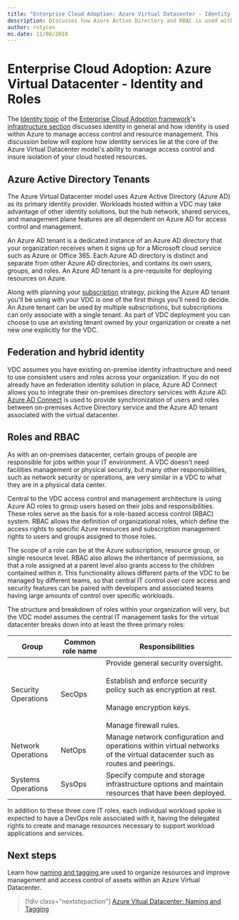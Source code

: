```yaml
---
title: "Enterprise Cloud Adoption: Azure Virtual Datacenter - Identity and Roles" 
description: Discusses how Azure Active Directory and RBAC is used within the Azure Virtual Datacenter (VDC) model
author: rotycen
ms.date: 11/08/2018
---
```

# Enterprise Cloud Adoption: Azure Virtual Datacenter - Identity and Roles

The [Identity topic](overview.md) of the [Enterprise Cloud Adoption framework](../../overview.md)'s [infrastructure section](../overview.md) discusses identity in general and how identity is used within Azure to manage access control and resource management. This discussion below will explore how identity services lie at the core of the Azure Virtual Datacenter model's ability to manage access control and insure isolation of your cloud hosted resources.

## Azure Active Directory Tenants

The Azure Virtual Datacenter model uses Azure Active Directory (Azure AD) as its primary identity provider. Workloads hosted within a VDC may take advantage of other identity solutions, but the hub network, shared services, and management plane features are all dependent on Azure AD for access control and management.

An Azure AD tenant is a dedicated instance of an Azure AD directory that your organization receives when it signs up for a Microsoft cloud service such as Azure or Office 365. Each Azure AD directory is distinct and separate from other Azure AD directories, and contains its own users, groups, and roles. An Azure AD tenant is a pre-requisite for deploying resources on Azure.

Along with planning your [subscription](vdc-subscriptions.md) strategy, picking the Azure AD tenant you'll be using with your VDC is one of the first things you'll need to decide. An Azure tenant can be used by multiple subscriptions, but subscriptions can only associate with a single tenant. As part of VDC deployment you can choose to use an existing tenant owned by your organization or create a net new one explicitly for the VDC. 

## Federation and hybrid identity

VDC assumes you have existing on-premise identity infrastructure and need to use consistent users and roles across your organization. If you do not already have an federation identity solution in place, Azure AD Connect allows you to integrate their on-premises directory services with Azure AD. [Azure AD Connect](https://docs.microsoft.com/en-us/azure/active-directory/hybrid/whatis-hybrid-identity?toc=%2Fen-us%2Fazure%2Factive-directory%2Fhybrid%2FTOC.json&bc=%2Fen-us%2Fazure%2Fbread%2Ftoc.json) is used to provide synchronization of users and roles between on-premises Active Directory service and the Azure AD tenant associated with the virtual datacenter.  

## Roles and RBAC

As with an on-premises datacenter, certain groups of people are responsible for jobs within your IT environment. A VDC doesn't need facilities management or physical security, but many other responsibilities, such as network security or operations, are very similar in a VDC to what they are in a physical data center.

Central to the VDC access control and management architecture is using Azure AD roles to group users based on their jobs and responsibilities. These roles serve as the basis for a role-based access control (RBAC) system. RBAC allows the definition of organizational roles, which define the access rights to specific Azure resources and subscription management rights to users and groups assigned to those roles.

The scope of a role can be at the Azure subscription, resource group, or single resource level. RBAC also allows the inheritance of permissions, so that a role assigned at a parent level also grants access to the children contained within it.
This functionality allows different parts of the VDC to be managed by different teams, so that central IT control over core access and security features can be paired with developers and associated teams having large amounts of control over specific workloads.

The structure and breakdown of roles within your organization will very, but the VDC model assumes the central IT management tasks for the virtual datacenter breaks down into at least the three primary roles:

| Group                  | Common role name    | Responsibilities                                                                                                                                                          |
|------------------------|---------------------|---------------------------------------------------------------------------------------------------------------------------------------------------------------------------|
| Security Operations    | SecOps              | Provide general security oversight.<br><br>Establish and enforce security policy such as encryption at rest.<br><br>Manage encryption keys.<br><br>Manage firewall rules. |
| Network Operations     | NetOps              | Manage network configuration and operations within virtual networks of the virtual datacenter such as routes and peerings.                                                |
| Systems Operations     | SysOps              | Specify compute and storage infrastructure options and maintain resources that have been deployed.                                                                        |

In addition to these three core IT roles, each individual workload spoke is expected to have a DevOps role associated with it, having the delegated rights to create and manage resources necessary to support workload applications and services.

## Next steps

Learn  how [naming and tagging ](../resource-naming-and-tagging/vdc-naming.md) are used to organize resources and improve management and access control of assets within an Azure Virtual Datacenter.

> [!div class="nextstepaction"]
> [Azure Vitual Datacenter: Naming and Tagging](../resource-naming-and-tagging/vdc-naming.md)